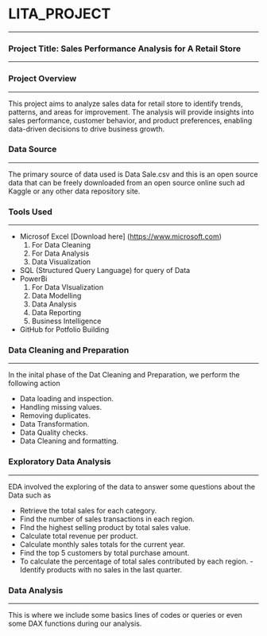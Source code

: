 # LITA_PROJECT
---
### Project Title: Sales Performance Analysis for A Retail Store
---
### Project Overview 
---
This project aims to analyze sales data for retail store to identify trends, patterns, and areas for improvement. The analysis will provide insights into sales performance, customer behavior, and product preferences, enabling data-driven decisions to drive business growth.

### Data Source
---
The primary source of data used is Data Sale.csv and this is an open source data that can be freely downloaded from an open source online such ad Kaggle or any other data repository site.

### Tools Used
---
- Microsof Excel [Download here] (https://www.microsoft.com)
  1. For Data Cleaning
  2. For Data Analysis
  3. Data Visualization
- SQL (Structured Query Language) for query of Data
- PowerBi
  1. For Data VIsualization
  2. Data Modelling
  3. Data Analysis
  4. Data Reporting
  5. Business Intelligence
- GitHub for Potfolio Building

### Data Cleaning and Preparation
---
  In the inital phase of the Dat Cleaning and Preparation, we perform the following action
  - Data loading and inspection.
  - Handling missing values.
  - Removing duplicates.
  - Data Transformation.
  - Data Quality checks.
  - Data Cleaning and formatting.

### Exploratory Data Analysis
---
  EDA involved the exploring of the data to answer some questions about the Data such as
  - Retrieve the total sales for each category.
  - Find the number of sales transactions in each region.
  - FInd the highest selling product by total sales value.
  - Calculate total revenue per product.
  - Calculate monthly sales totals for the current year.
  - Find the top 5 customers by total purchase amount.
  - To calculate the percentage of total sales contributed by each region.
  -Identify products with no sales in the last quarter.

### Data Analysis
---
  This is where we include some basics lines of codes or queries or even some DAX functions during our analysis.
  
     
 
 






  
     

  
  

